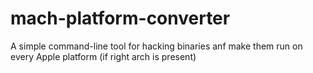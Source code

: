 # mach-platform-converter

A simple command-line tool for hacking binaries anf make them run on every Apple platform (if right arch is present)
